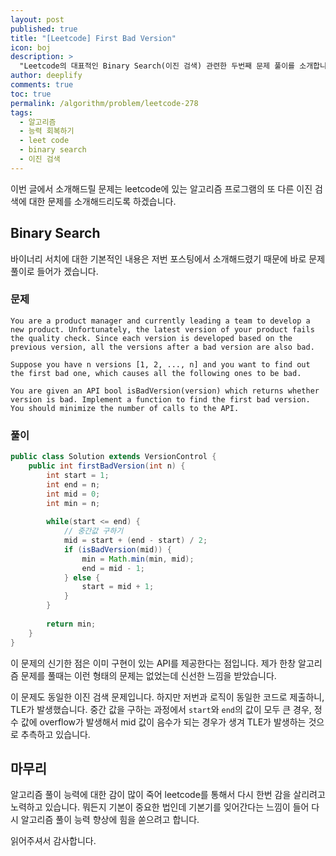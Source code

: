 ```yaml
---
layout: post
published: true
title: "[Leetcode] First Bad Version"
icon: boj
description: >
  "Leetcode의 대표적인 Binary Search(이진 검색) 관련한 두번째 문제 풀이를 소개합니다."
author: deeplify
comments: true
toc: true
permalink: /algorithm/problem/leetcode-278
tags:
  - 알고리즘
  - 능력 회복하기
  - leet code
  - binary search
  - 이진 검색
---
```


이번 글에서 소개해드릴 문제는 leetcode에 있는 알고리즘 프로그램의 또 다른 이진 검색에 대한 문제를 소개해드리도록 하겠습니다.

## Binary Search

바이너리 서치에 대한 기본적인 내용은 저번 포스팅에서 소개해드렸기 때문에 바로 문제풀이로 들어가 겠습니다.

### 문제

```text
You are a product manager and currently leading a team to develop a new product. Unfortunately, the latest version of your product fails the quality check. Since each version is developed based on the previous version, all the versions after a bad version are also bad.

Suppose you have n versions [1, 2, ..., n] and you want to find out the first bad one, which causes all the following ones to be bad.

You are given an API bool isBadVersion(version) which returns whether version is bad. Implement a function to find the first bad version. You should minimize the number of calls to the API.
```

### 풀이

```java
public class Solution extends VersionControl {
    public int firstBadVersion(int n) {
        int start = 1;
        int end = n;
        int mid = 0;
        int min = n;
        
        while(start <= end) {
            // 중간값 구하기
            mid = start + (end - start) / 2;
            if (isBadVersion(mid)) {
                min = Math.min(min, mid);
                end = mid - 1;
            } else {
                start = mid + 1;
            }
        }
        
        return min;
    }
}
```

이 문제의 신기한 점은 이미 구현이 있는 API를 제공한다는 점입니다. 제가 한창 알고리즘 문제를 풀때는 이런 형태의 문제는 없었는데 신선한 느낌을 받았습니다.

이 문제도 동일한 이진 검색 문제입니다. 하지만 저번과 로직이 동일한 코드로 제출하니, TLE가 발생했습니다. 중간 값을 구하는 과정에서 `start`와 `end`의 값이 모두 큰 경우, 정수 값에 overflow가 발생해서 mid 값이 음수가 되는 경우가 생겨 TLE가 발생하는 것으로 추측하고 있습니다.

## 마무리

알고리즘 풀이 능력에 대한 감이 많이 죽어 leetcode를 통해서 다시 한번 감을 살리려고 노력하고 있습니다. 뭐든지 기본이 중요한 법인데 기본기를 잊어간다는 느낌이 들어 다시 알고리즘 풀이 능력 향상에 힘을 쏟으려고 합니다.

읽어주셔서 감사합니다.
